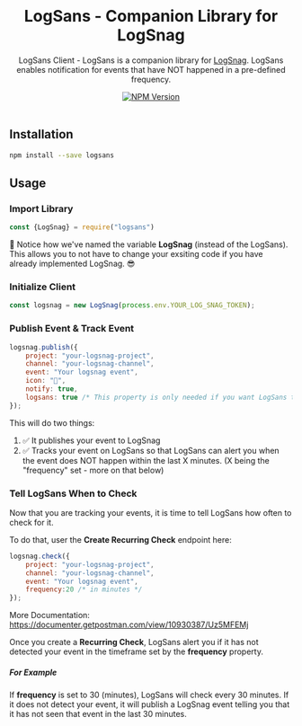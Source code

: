 <div align="center">
	<br>
    <h1>LogSans - Companion Library for LogSnag</h1>
	<p>LogSans Client - LogSans is a companion library for <a href="https://logsnag.com">LogSnag</a>. LogSans enables notification for events that have NOT happened in a pre-defined frequency.</p>
	<a href="https://www.npmjs.com/package/logsans"><img src="https://img.shields.io/npm/v/logsans" alt="NPM Version"></a>
	<br>
	<br>
</div>


## Installation

```sh
npm install --save logsans
```

## Usage

### Import Library

```js
const {LogSnag} = require("logsans")
```


🕺 Notice how we've named the variable **LogSnag** (instead of the LogSans). This allows you to not have to change your exsiting code if you have already implemented LogSnag. 😎


### Initialize Client

```js
const logsnag = new LogSnag(process.env.YOUR_LOG_SNAG_TOKEN);
```

### Publish Event & Track Event

```js
logsnag.publish({
    project: "your-logsnag-project",
    channel: "your-logsnag-channel",
    event: "Your logsnag event",
    icon: "🎉",
    notify: true,
    logsans: true /* This property is only needed if you want LogSans to be able to notify you when this event does NOT happen. */
});
```

This will do two things:
1. ✅ It publishes your event to LogSnag
2. ✅ Tracks your event on LogSans so that LogSans can alert you when the event does NOT happen within the last X minutes.  (X being the "frequency" set - more on that below)

### Tell LogSans When to Check
Now that you are tracking your events, it is time to tell LogSans how often to check for it.

To do that, user the **Create Recurring Check** endpoint here:

```js
logsnag.check({
    project: "your-logsnag-project",
    channel: "your-logsnag-channel",
    event: "Your logsnag event",
    frequency:20 /* in minutes */
});
```
More Documentation: https://documenter.getpostman.com/view/10930387/Uz5MFEMj

Once you create a **Recurring Check**, LogSans alert you if it has not detected your event in the timeframe set by the **frequency** property.

##### For Example
If **frequency** is set to 30 (minutes), LogSans will check every 30 minutes. If it does not detect your event, it will publish a LogSnag event telling you that it has not seen that event in the last 30 minutes.